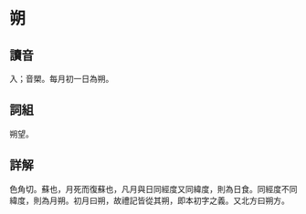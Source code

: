 # 朔

## 讀音
入；音槊。每月初一日為朔。

## 詞組
朔望。

## 詳解
色角切。蘇也，月死而復蘇也，凡月與日同經度又同緯度，則為日食。同經度不同緯度，則為月朔。初月曰朔，故禮記皆從其朔，即本初字之義。又北方曰朔方。

